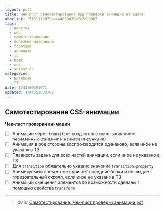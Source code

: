 ```yaml
---
layout: post
title: Чек-лист самотестирования при проверке анимации на сайте
abbrlink: f515f1fe079a444483947047e7cb39b5
tags:
  - верстка
  - web
  - самотестирование
  - полезные материалы
  - frontend
  - анимация
  - it
  - html
  - css
  - animation
categories:
  - Notebook
  - IT
date: 1744550391971
updated: 1744553833787
---
```


## Самотестирование CSS-анимации

**Чек-лист проверки анимации**

- [ ] Анимации через `transition` создаются с использованием переменных (тайминг и изинговая функция)
- [ ] Анимация в обе стороны воспроизводится одинаково, если иное не указано в ТЗ
- [ ] Плавность задана для всех частей анимации, если иное не указано в ТЗ
- [ ] Для `transition` обязательно указано значение `transition-property`
- [ ] Анимируемый элемент не сдвигает соседние блоки и не создаёт горизонтальный скролл, если иное не указано в ТЗ
- [ ] Анимации смещения элементов по возможности сделаны с помощью свойства `transform`

***

> Файл
> [Самотестирование. Чек-лист проверки анимации.pdf](/resources/b588b4111cba4ff6a58976513e61f9f1.pdf)
